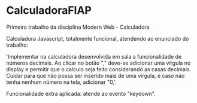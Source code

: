 # CalculadoraFIAP

Primeiro trabalho da disciplina Modern Web - Calculadora

Calculadora Javascript, totalmente funcional, atendendo ao enunciado do trabalho:

'Implementar na calculadora desenvolvida em sala a funcionalidade de números decimais.
Ao clicar no botão "," deve-se adicionar uma vírgula no display e permitir que o calculo seja feito considerando as casas decimais.
Cuidar para que não possa ser inserido mais de uma vírgula, e caso não tenha nenhum número na tela, adicionar "0,'.

Funcionalidade extra aplicada: atende ao evento "keydown".
